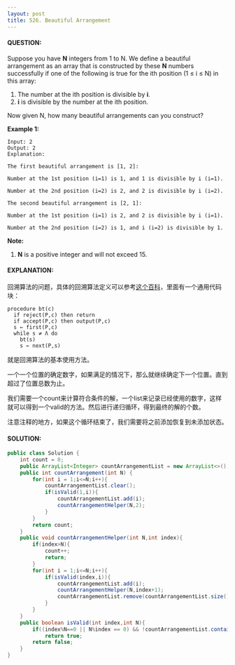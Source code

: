 ```yaml
---
layout: post
title: 526. Beautiful Arrangement
---
```


#### QUESTION:

Suppose you have **N** integers from 1 to N. We define a beautiful arrangement as an array that is constructed by these **N** numbers successfully if one of the following is true for the ith position (1 ≤ i ≤ N) in this array:

1. The number at the ith position is divisible by **i**.
2. **i** is divisible by the number at the ith position.

Now given N, how many beautiful arrangements can you construct?

**Example 1:**

```
Input: 2
Output: 2
Explanation: 

The first beautiful arrangement is [1, 2]:

Number at the 1st position (i=1) is 1, and 1 is divisible by i (i=1).

Number at the 2nd position (i=2) is 2, and 2 is divisible by i (i=2).

The second beautiful arrangement is [2, 1]:

Number at the 1st position (i=1) is 2, and 2 is divisible by i (i=1).

Number at the 2nd position (i=2) is 1, and i (i=2) is divisible by 1.

```

**Note:**

1. **N** is a positive integer and will not exceed 15.

#### EXPLANATION:

回溯算法的问题，具体的回溯算法定义可以参考[这个百科](https://en.wikipedia.org/wiki/Backtracking)，里面有一个通用代码块：

```
procedure bt(c)
  if reject(P,c) then return
  if accept(P,c) then output(P,c)
  s ← first(P,c)
  while s ≠ Λ do
    bt(s)
    s ← next(P,s)
```

就是回溯算法的基本使用方法。

一个一个位置的确定数字，如果满足的情况下，那么就继续确定下一个位置。直到超过了位置总数为止。

我们需要一个count来计算符合条件的解，一个list来记录已经使用的数字，这样就可以得到一个valid的方法。然后进行递归循环，得到最终的解的个数。

注意注释的地方，如果这个循环结束了，我们需要将之前添加恢复到未添加状态。

#### SOLUTION:

```JAVA
public class Solution {
    int count = 0;
    public ArrayList<Integer> countArrangementList = new ArrayList<>();
    public int countArrangement(int N) {
        for(int i = 1;i<=N;i++){
            countArrangementList.clear();
            if(isValid(1,i)){
                countArrangementList.add(i);
                countArrangementHelper(N,2);
            }
        }
        return count;
    }
    public void countArrangementHelper(int N,int index){
        if(index>N){
            count++;
            return;
        }
        for(int i = 1;i<=N;i++){
            if(isValid(index,i)){
                countArrangementList.add(i);
                countArrangementHelper(N,index+1);
                countArrangementList.remove(countArrangementList.size()-1);//在添加了之后，需要将添加的恢复到原来状态。
            }
        }
    }
    public boolean isValid(int index,int N){
        if((index%N==0 || N%index == 0) && !countArrangementList.contains(N))
            return true;
        return false;
    }
}
```

